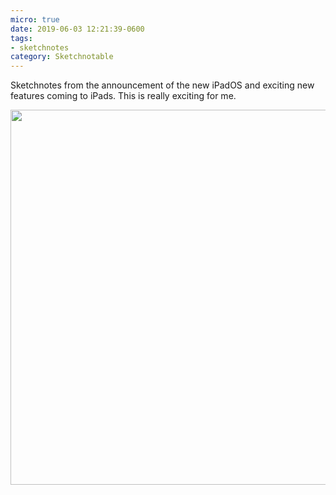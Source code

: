 ```yaml
---
micro: true
date: 2019-06-03 12:21:39-0600
tags:
- sketchnotes
category: Sketchnotable
---
```


Sketchnotes from the announcement of the new iPadOS and exciting new features coming to iPads. This is really exciting for me.

<img src="https://media.bennorris.org/images/sketchnotable/uploads/2019/8b3b6c74b2.jpg" width="600" height="600" alt="" />